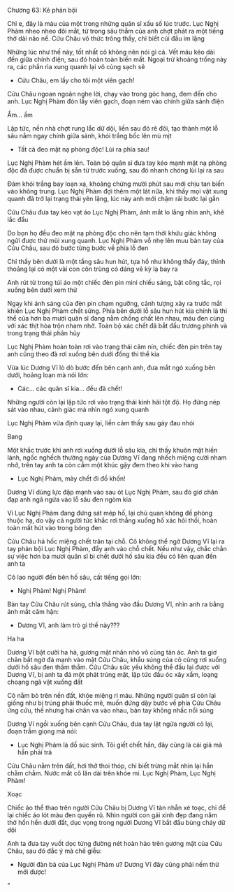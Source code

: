 




Chương 63: Kẻ phản bội

Chỉ e, đây là máu của một trong những quân sĩ xấu số lúc trước. Lục Nghị Phàm nheo nheo đôi mắt, từ trong sâu thẳm của anh chợt phát ra một tiếng thở dài não nề. Cửu Châu vô thức trông thấy, chỉ biết cúi đầu im lặng

Những lúc như thế này, tốt nhất cô không nên nói gì cả. Vết máu kéo dài đến giữa chính điện, sau đó hoàn toàn biến mất. Ngoại trừ khoảng trống này ra, các phần rìa xung quanh lại vô cùng sạch sẽ

- Cửu Châu, em lấy cho tôi một viên gạch!

Cửu Châu ngoan ngoãn nghe lời, chạy vào trong góc hang, đem đến cho anh. Lục Nghị Phàm đón lấy viên gạch, đoạn ném vào chính giữa sảnh điện

Ầm... ầm

Lập tức, nền nhà chợt rung lắc dữ dội, liền sau đó rẽ đôi, tạo thành một lỗ sâu nằm ngay chính giữa sảnh, khói trắng bốc lên mù mịt

- Tất cả đeo mặt nạ phòng độc! Lùi ra phía sau!

Lục Nghị Phàm hét ầm lên. Toàn bộ quân sĩ đưa tay kéo mạnh mặt nạ phòng độc đã được chuẩn bị sẵn từ trước xuống, sau đó nhanh chóng lùi lại ra sau

Đám khói trắng bay loạn xạ, khoảng chừng mười phút sau mới chịu tan biến vào không trung. Lục Nghị Phàm đợi thêm một lát nữa, khi thấy mọi vật xung quanh đã trở lại trạng thái yên lặng, lúc này anh mới chậm rãi bước lại gần

Cửu Châu đưa tay kéo vạt áo Lục Nghị Phàm, ánh mắt lo lắng nhìn anh, khẽ lắc đầu

Do bọn họ đều đeo mặt nạ phòng độc cho nên tạm thời khứu giác không ngửi được thứ mùi xung quanh. Lục Nghị Phàm vỗ nhẹ lên muu bàn tay của Cửu Châu, sau đó bước từng bước về phía lỗ đen

Chỉ thấy bên dưới là một tầng sâu hun hút, tựa hồ như không thấy đáy, thỉnh thoảng lại có một vài con côn trùng có dáng vẻ kỳ lạ bay ra

Anh rút từ trong túi áo một chiếc đèn pin mini chiếu sáng, bật công tắc, rọi xuống bên dưới xem thử

Ngay khi ánh sáng của đèn pin chạm ngưỡng, cảnh tượng xảy ra trước mắt khiến Lục Nghị Phàm chết sững. Phía bên dưới lỗ sâu hun hút kia chính là thi thể của hơn ba mươi quân sĩ đang nằm chồng chất lên nhau, máu đen cùng với xác thịt hòa trộn nham nhở. Toàn bộ xác chết đã bắt đầu trương phình và trong trạng thái phân hủy

Lục Nghị Phàm hoàn toàn rơi vào trạng thái câm nín, chiếc đèn pin trên tay anh cũng theo đà rơi xuống bên dưới đống thi thể kia

Vừa lúc Dương Vĩ lò dò bước đến bên cạnh anh, đưa mắt ngó xuống bên dưới, hoảng loạn mà nói lớn:

- Các... các quân sĩ kia... đều đã chết!

Những người còn lại lập tức rơi vào trạng thái kinh hãi tột độ. Họ đứng nép sát vào nhau, cảnh giác mà nhìn ngó xung quanh

Lục Nghị Phàm vừa định quay lại, liền cảm thấy sau gáy đau nhói

Bang

Một khắc trước khi anh rơi xuống dưới lỗ sâu kia, chỉ thấy khuôn mặt hiền lành, ngốc nghếch thường ngày của Dương Vĩ đang nhếch miệng cười nham nhở, trên tay anh ta còn cầm một khúc gậy đem theo khi vào hang

- Lục Nghị Phàm, mày chết đi đồ khốn!

Dương Vĩ dùng lực đập mạnh vào sau ót Lục Nghị Phàm, sau đó giơ chân đạp anh ngã ngửa vào lỗ sâu đen ngòm kia

Vì Lục Nghị Phàm đang đứng sát mép hố, lại chủ quan không đề phòng thuộc hạ, do vậy cả người tức khắc rơi thẳng xuống hố xác hôi thối, hoàn toàn mất hút vào trong bóng đen

Cửu Châu há hốc miệng chết trân tại chỗ. Cô không thể ngờ Dương Vĩ lại ra tay phản bội Lục Nghị Phàm, đẩy anh vào chỗ chết. Nếu như vậy, chắc chắn sự việc hơn ba mươi quân sĩ bị chết dưới hố sâu kia đều có liên quan đến anh ta

Cô lao người đến bên hố sâu, cất tiếng gọi lớn:

- Nghị Phàm! Nghị Phàm!

Bàn tay Cửu Châu rút súng, chĩa thẳng vào đầu Dương Vĩ, nhìn anh ra bằng ánh mắt căm hận:

- Dương Vĩ, anh làm trò gì thế này???

Ha ha

Dương Vĩ bật cười ha hả, gương mặt nhăn nhó vô cùng tàn ác. Anh ta giơ chân bất ngờ đá mạnh vào mặt Cửu Châu, khẩu súng của cô cũng rơi xuống dưới hố sâu đen thăm thẳm. Cửu Châu sức yếu không thể đấu lại được với Dương Vĩ, bị anh ta đá một phát trúng mặt, lập tức đầu óc xây xẩm, loạng choạng ngã vật xuống đất

Cô nằm bò trên nền đất, khóe miệng rỉ máu. Những người quân sĩ còn lại giống như bị trúng phải thuốc mê, muốn đứng dậy bước về phía Cửu Châu ứng cứu, thế nhưng hai chân va vào nhau, bàn tay không nhấc nổi súng

Dương Vĩ ngồi xuống bên cạnh Cửu Châu, đưa tay lật ngửa người cô lại, đoạn trầm giọng mà nói:

- Lục Nghị Phàm là đồ súc sinh. Tôi giết chết hắn, đây cũng là cái giá mà hắn phải trả

Cửu Châu nằm trên đất, hơi thở thoi thóp, chỉ biết trừng mắt nhìn lại hắn chằm chằm. Nước mắt cô lăn dài trên khóe mi. Lục Nghị Phàm, Lục Nghị Phàm!

Xoạc

Chiếc áo thể thao trên người Cửu Châu bị Dương Vĩ tàn nhẫn xé toạc, chỉ để lại chiếc áo lót màu đen quyến rũ. Nhìn người con gái xinh đẹp đang nằm thở hổn hển dưới đất, dục vọng trong người Dương Vĩ bắt đầu bùng cháy dữ dội

Anh ta đưa tay vuốt dọc từng đường nét hoàn hảo trên gương mặt của Cửu Châu, sau đó đắc ý mà chế giễu:

- Người đàn bà của Lục Nghị Phàm ư? Dương Vĩ đây cũng phải nếm thử mới được!

"





